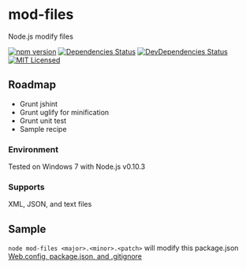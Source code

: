 # mod-files

Node.js modify files

[![npm version](https://badge.fury.io/js/mod-files.svg)](http://badge.fury.io/js/mod-files)
[![Dependencies Status](https://david-dm.org/danactive/mod-files.svg)](https://david-dm.org/danactive/mod-files)
[![DevDependencies Status](https://david-dm.org/danactive/mod-files/dev-status.svg)](https://david-dm.org/danactive/mod-files#info=devDependencies)
[![MIT Licensed](http://img.shields.io/badge/license-MIT-blue.svg?style=flat-square)](http://opensource.org/licenses/MIT)

## Roadmap
* Grunt jshint
* Grunt uglify for minification
* Grunt unit test
* Sample recipe

### Environment
Tested on Windows 7 with Node.js v0.10.3

### Supports
XML, JSON, and text files

## Sample
`node mod-files <major>.<minor>.<patch>` will modify this package.json
[Web.config, package.json, and .gitignore](./sample/mod-files-recipe.js)